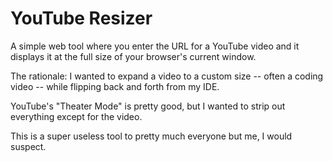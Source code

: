 # YouTube Resizer
A simple web tool where you enter the URL for a YouTube video and it displays it at the full size of your browser's current window.

The rationale: I wanted to expand a video to a custom size -- often a coding video -- while flipping back and forth from my IDE.

YouTube's "Theater Mode" is pretty good, but I wanted to strip out everything except for the video.

This is a super useless tool to pretty much everyone but me, I would suspect.
